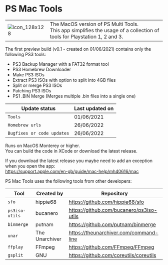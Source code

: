 # PS Mac Tools

| | |
| ------------- | ------------- |
| ![icon_128x128](https://user-images.githubusercontent.com/84620/198197587-157922d8-abca-41e4-b4ed-a69399bae7f4.png) | The MacOS version of PS Multi Tools.</br>This app simplifies the usage of a collection of tools for Playstation 1, 2 and 3. |

The first preview build (v0.1 - created on 01/06/2021) contains only the following PS3 tools:
- PS3 Backup Manager with a FAT32 format tool
- PS3 Homebrew Downloader
- Make PS3 ISOs
- Extract PS3 ISOs with option to split into 4GB files
- Split or merge PS3 ISOs
- Patching PS3 ISOs
- PS1 .BIN Merge (Merges multiple .bin files into a single one)

| Update status | Last updated on |
| --- | --- |
| `Tools` | 01/06/2021 |
| `Homebrew urls` | 26/06/2022 |
| `Bugfixes or code updates` | 26/06/2022 |

Runs on MacOS Monterey or higher.</br>
You can build the code in XCode or download the latest release.

If you download the latest release you maybe need to add an exception when you open the app:</br>
https://support.apple.com/en-gb/guide/mac-help/mh40616/mac

PS Mac Tools uses the following tools from other developers:

| Tool | Created by | Repository |
| --- | --- | --- |
| `sfo` | hippie68 | https://github.com/hippie68/sfo
| `ps3iso-utils` | bucanero | https://github.com/bucanero/ps3iso-utils
| `binmerge` | putnam | https://github.com/putnam/binmerge
| `unar` | The Unarchiver | https://theunarchiver.com/command-line
| `ffplay` | FFmpeg | https://github.com/FFmpeg/FFmpeg
| `gsplit` | GNU | https://github.com/coreutils/coreutils

